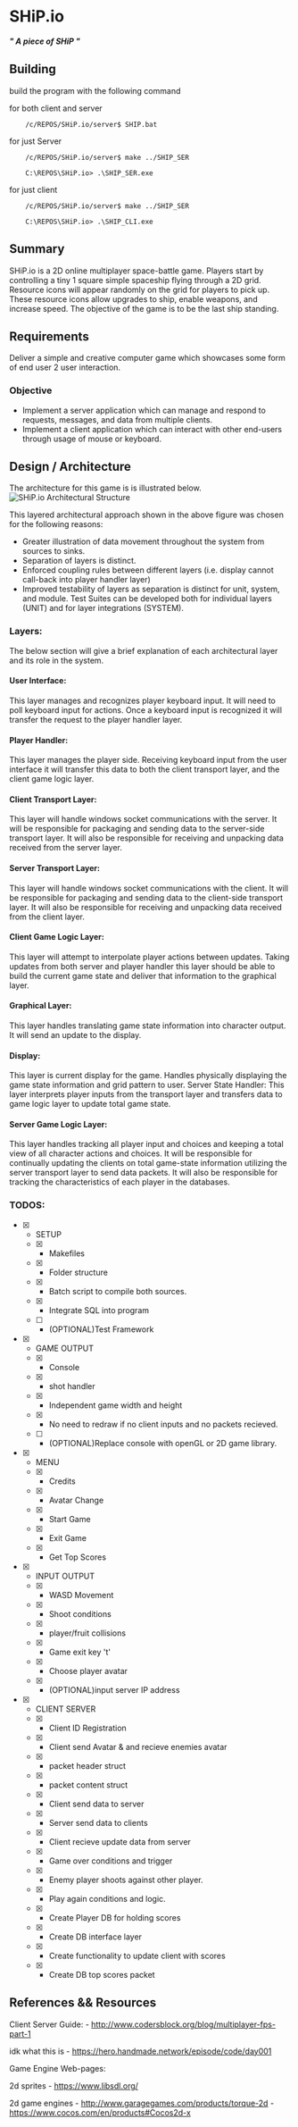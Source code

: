 # **SHiP.io**
**_" A piece of SHiP "_**

## Building

build the program with the following command  

for both client and server
```
    /c/REPOS/SHiP.io/server$ SHIP.bat
```

for just Server  
```
    /c/REPOS/SHiP.io/server$ make ../SHIP_SER
```
```
    C:\REPOS\SHiP.io> .\SHIP_SER.exe
```

for just client  
```
    /c/REPOS/SHiP.io/server$ make ../SHIP_SER
```
```
    C:\REPOS\SHiP.io> .\SHIP_CLI.exe
```

## Summary

SHiP.io is a 2D online multiplayer space-battle game. Players start by controlling a tiny 1 square simple spaceship flying through a 2D grid. Resource icons will appear randomly on the grid for players to pick up. These resource icons allow upgrades to ship, enable weapons, and increase speed.  The objective of the game is to be the last ship standing.

## Requirements

Deliver a simple and creative computer game which showcases some form of end user 2 user interaction. 

### Objective
 -  Implement a server application which can manage and respond to requests, messages, and data from multiple clients.
 -  Implement a client application which can interact with other end-users through usage of mouse or keyboard.

## Design / Architecture

The architecture for this game is is illustrated below. 
![SHiP.io Architectural Structure](ARCH.jpg)

This layered architectural approach shown in the above figure was chosen for the following reasons:

 - Greater illustration of data movement throughout the system from sources to
sinks.
 - Separation of layers is distinct.
 - Enforced coupling rules between different layers (i.e. display cannot call-back
into player handler layer)
 - Improved testability of layers as separation is distinct for unit, system, and
module. Test Suites can be developed both for individual layers (UNIT) and for
layer integrations (SYSTEM). 

### Layers:
The below section will give a brief explanation of each architectural layer and its role in
the system.

#### User Interface:
This layer manages and recognizes player keyboard input. It will need to poll keyboard
input for actions. Once a keyboard input is recognized it will transfer the request to the
player handler layer.


#### Player Handler:
This layer manages the player side. Receiving keyboard input from the user interface it
will transfer this data to both the client transport layer, and the client game logic layer.

#### Client Transport Layer:
This layer will handle windows socket communications with the server. It will be
responsible for packaging and sending data to the server-side transport layer. It will also
be responsible for receiving and unpacking data received from the server layer.

#### Server Transport Layer:
This layer will handle windows socket communications with the client. It will be
responsible for packaging and sending data to the client-side transport layer. It will also
be responsible for receiving and unpacking data received from the client layer.

#### Client Game Logic Layer:
This layer will attempt to interpolate player actions between updates. Taking updates
from both server and player handler this layer should be able to build the current game
state and deliver that information to the graphical layer.

#### Graphical Layer:
This layer handles translating game state information into character output. It will send
an update to the display.

#### Display:
This layer is current display for the game. Handles physically displaying the game state
information and grid pattern to user.
Server State Handler:
This layer interprets player inputs from the transport layer and transfers data to game
logic layer to update total game state.

#### Server Game Logic Layer:
This layer handles tracking all player input and choices and keeping a total view of all
character actions and choices. It will be responsible for continually updating the clients
on total game-state information utilizing the server transport layer to send data packets.
It will also be responsible for tracking the characteristics of each player in the databases. 


### TODOS:
  - [X] - SETUP
    - [X] - Makefiles
    - [X] - Folder structure
    - [X] - Batch script to compile both sources.
    - [X] - Integrate SQL into program
    - [ ] - (OPTIONAL)Test Framework
  - [X] - GAME OUTPUT
    - [X] - Console
    - [X] - shot handler
    - [X] - Independent game width and height
    - [X] - No need to redraw if no client inputs and no packets recieved. 
    - [ ] - (OPTIONAL)Replace console with openGL or 2D game library. 
  - [X] - MENU
    - [X] - Credits
    - [X] - Avatar Change
    - [X] - Start Game
    - [X] - Exit Game
    - [X] - Get Top Scores
  - [X] - INPUT OUTPUT
    - [X] - WASD Movement
    - [X] - Shoot conditions
    - [X] - player/fruit collisions
    - [X] - Game exit key 't'
    - [X] - Choose player avatar
    - [X] - (OPTIONAL)input server IP address
  - [X] - CLIENT SERVER
    - [X] - Client ID Registration
    - [X] - Client send Avatar & and recieve enemies avatar
    - [X] - packet header struct
    - [X] - packet content struct
    - [X] - Client send data to server
    - [X] - Server send data to clients
    - [X] - Client recieve update data from server
    - [X] - Game over conditions and trigger
    - [X] - Enemy player shoots against other player. 
    - [X] - Play again conditions and logic.
    - [X] - Create Player DB for holding scores
    - [X] - Create DB interface layer
    - [X] - Create functionality to update client with scores
    - [X] - Create DB top scores packet

## References && Resources

Client Server Guide:
    - http://www.codersblock.org/blog/multiplayer-fps-part-1

idk what this is
    - https://hero.handmade.network/episode/code/day001

Game Engine Web-pages:

2d sprites
    - https://www.libsdl.org/

2d game engines
    - http://www.garagegames.com/products/torque-2d
    - https://www.cocos.com/en/products#Cocos2d-x
